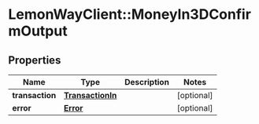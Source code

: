 # LemonWayClient::MoneyIn3DConfirmOutput

## Properties
Name | Type | Description | Notes
------------ | ------------- | ------------- | -------------
**transaction** | [**TransactionIn**](TransactionIn.md) |  | [optional] 
**error** | [**Error**](Error.md) |  | [optional] 


